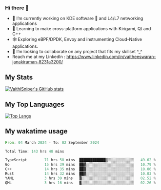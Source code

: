 ### Hi there 👋

- 🔭 I’m currently working on KDE software 💓 and L4/L7 networking applications 
- 📖 Learning to make cross-platform applications with Kirigami, Qt and C++
- 🕸️ Exploring eBPF/DPDK, Envoy and instrumenting Cloud-Native applications. 
- 👯 I’m looking to collaborate on any project that fits my skillset ^_^
- Reach me at my LinkedIn : https://www.linkedin.com/in/vaitheeswaran-janakiraman-8231a3200/

## My Stats
[![VaithiSniper's GitHub stats](https://github-readme-stats.vercel.app/api?username=VaithiSniper&hide=stars&theme=radical)](https://github.com/anuraghazra/github-readme-stats)

## My Top Languages

[![Top Langs](https://github-readme-stats.vercel.app/api/top-langs/?username=VaithiSniper&layout=compact)](https://github.com/anuraghazra/github-readme-stats)

## My wakatime usage

<!--START_SECTION:waka-->

```rust
From: 04 March 2024 - To: 02 September 2024

Total Time: 143 hrs 48 mins

TypeScript        71 hrs 58 mins  ████████████▒░░░░░░░░░░░░   49.62 %
Go                15 hrs 39 mins  ██▓░░░░░░░░░░░░░░░░░░░░░░   10.79 %
C++               14 hrs 35 mins  ██▓░░░░░░░░░░░░░░░░░░░░░░   10.06 %
Rust              14 hrs 32 mins  ██▓░░░░░░░░░░░░░░░░░░░░░░   10.03 %
YAML              3 hrs 39 mins   ▓░░░░░░░░░░░░░░░░░░░░░░░░   02.52 %
QML               3 hrs 16 mins   ▓░░░░░░░░░░░░░░░░░░░░░░░░   02.26 %
```

<!--END_SECTION:waka-->
